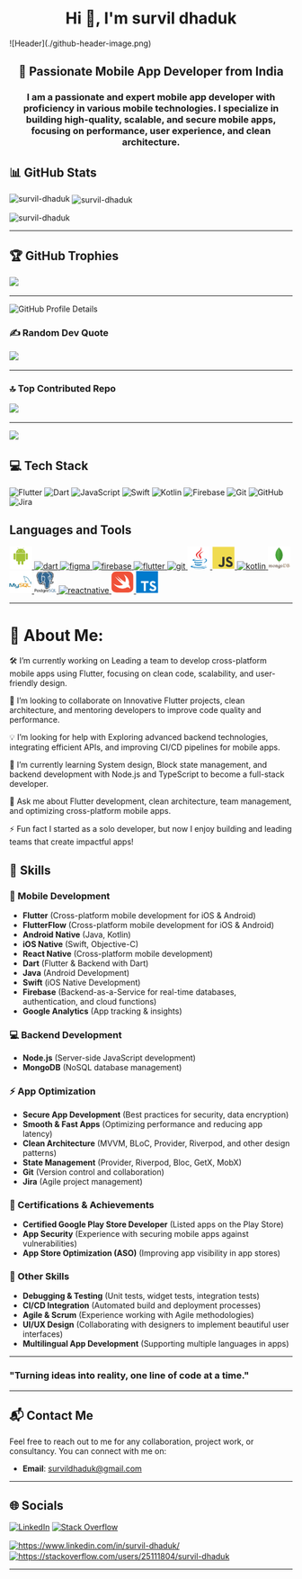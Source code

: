 
<h1 align="center">Hi 👋, I'm survil dhaduk</h1>
![Header](./github-header-image.png)
<h2 align="center">💫 Passionate Mobile App Developer from India</h1>


<h3 align="center">I am a passionate and expert mobile app developer with proficiency in various mobile technologies. I specialize in building high-quality, scalable, and secure mobile apps, focusing on performance, user experience, and clean architecture.</h3>

## 📊 GitHub Stats


<p><img align="left" src="https://github-readme-stats.vercel.app/api/top-langs?username=survil-dhaduk&show_icons=true&locale=en&layout=compact" alt="survil-dhaduk" /></p>

<p>&nbsp;<img align="center" src="https://github-readme-stats.vercel.app/api?username=survil-dhaduk&show_icons=true&locale=en" alt="survil-dhaduk" /></p>

<p><img align="center" src="https://github-readme-streak-stats.herokuapp.com/?user=survil-dhaduk&" alt="survil-dhaduk" /></p>



---

## 🏆 GitHub Trophies

![](https://github-profile-trophy.vercel.app/?username=survil-dhaduk&theme=shadow_red&no-frame=false&no-bg=false&margin-w=4)

---
<p align="">
  <img src="https://github-profile-summary-cards.vercel.app/api/cards/profile-details?username=survil-dhaduk" alt="GitHub Profile Details">
</p>

### ✍️ Random Dev Quote

![](https://quotes-github-readme.vercel.app/api?type=horizontal&theme=radical)

---

### 🔝 Top Contributed Repo

![](https://github-contributor-stats.vercel.app/api?username=survil-dhaduk&limit=5&theme=dark&combine_all_yearly_contributions=true)

---

[![](https://visitcount.itsvg.in/api?id=survil-dhaduk&icon=0&color=0)](https://visitcount.itsvg.in)


## 💻 Tech Stack

![Flutter](https://img.shields.io/badge/Flutter-%2302569B.svg?style=for-the-badge&logo=Flutter&logoColor=white) 
![Dart](https://img.shields.io/badge/dart-%230175C2.svg?style=for-the-badge&logo=dart&logoColor=white) 
![JavaScript](https://img.shields.io/badge/javascript-%23323330.svg?style=for-the-badge&logo=javascript&logoColor=%23F7DF1E) 
![Swift](https://img.shields.io/badge/swift-F54A2A?style=for-the-badge&logo=swift&logoColor=white) 
![Kotlin](https://img.shields.io/badge/kotlin-%237F52FF.svg?style=for-the-badge&logo=kotlin&logoColor=white) 
![Firebase](https://img.shields.io/badge/firebase-%23039BE5.svg?style=for-the-badge&logo=firebase) 
![Git](https://img.shields.io/badge/git-%23F05033.svg?style=for-the-badge&logo=git&logoColor=white) 
![GitHub](https://img.shields.io/badge/github-%23121011.svg?style=for-the-badge&logo=github&logoColor=white) 
![Jira](https://img.shields.io/badge/jira-%230A0FFF.svg?style=for-the-badge&logo=jira&logoColor=white)

## Languages and Tools
<p align="left"> <a href="https://developer.android.com" target="_blank" rel="noreferrer"> <img src="https://raw.githubusercontent.com/devicons/devicon/master/icons/android/android-original-wordmark.svg" alt="android" width="40" height="40"/> </a> <a href="https://dart.dev" target="_blank" rel="noreferrer"> <img src="https://www.vectorlogo.zone/logos/dartlang/dartlang-icon.svg" alt="dart" width="40" height="40"/> </a> <a href="https://www.figma.com/" target="_blank" rel="noreferrer"> <img src="https://www.vectorlogo.zone/logos/figma/figma-icon.svg" alt="figma" width="40" height="40"/> </a> <a href="https://firebase.google.com/" target="_blank" rel="noreferrer"> <img src="https://www.vectorlogo.zone/logos/firebase/firebase-icon.svg" alt="firebase" width="40" height="40"/> </a> <a href="https://flutter.dev" target="_blank" rel="noreferrer"> <img src="https://www.vectorlogo.zone/logos/flutterio/flutterio-icon.svg" alt="flutter" width="40" height="40"/> </a> <a href="https://git-scm.com/" target="_blank" rel="noreferrer"> <img src="https://www.vectorlogo.zone/logos/git-scm/git-scm-icon.svg" alt="git" width="40" height="40"/> </a> <a href="https://www.java.com" target="_blank" rel="noreferrer"> <img src="https://raw.githubusercontent.com/devicons/devicon/master/icons/java/java-original.svg" alt="java" width="40" height="40"/> </a> <a href="https://developer.mozilla.org/en-US/docs/Web/JavaScript" target="_blank" rel="noreferrer"> <img src="https://raw.githubusercontent.com/devicons/devicon/master/icons/javascript/javascript-original.svg" alt="javascript" width="40" height="40"/> </a> <a href="https://kotlinlang.org" target="_blank" rel="noreferrer"> <img src="https://www.vectorlogo.zone/logos/kotlinlang/kotlinlang-icon.svg" alt="kotlin" width="40" height="40"/> </a> <a href="https://www.mongodb.com/" target="_blank" rel="noreferrer"> <img src="https://raw.githubusercontent.com/devicons/devicon/master/icons/mongodb/mongodb-original-wordmark.svg" alt="mongodb" width="40" height="40"/> </a> <a href="https://www.mysql.com/" target="_blank" rel="noreferrer"> <img src="https://raw.githubusercontent.com/devicons/devicon/master/icons/mysql/mysql-original-wordmark.svg" alt="mysql" width="40" height="40"/> </a> <a href="https://www.postgresql.org" target="_blank" rel="noreferrer"> <img src="https://raw.githubusercontent.com/devicons/devicon/master/icons/postgresql/postgresql-original-wordmark.svg" alt="postgresql" width="40" height="40"/> </a> <a href="https://reactnative.dev/" target="_blank" rel="noreferrer"> <img src="https://reactnative.dev/img/header_logo.svg" alt="reactnative" width="40" height="40"/> </a> <a href="https://developer.apple.com/swift/" target="_blank" rel="noreferrer"> <img src="https://raw.githubusercontent.com/devicons/devicon/master/icons/swift/swift-original.svg" alt="swift" width="40" height="40"/> </a> <a href="https://www.typescriptlang.org/" target="_blank" rel="noreferrer"> <img src="https://raw.githubusercontent.com/devicons/devicon/master/icons/typescript/typescript-original.svg" alt="typescript" width="40" height="40"/> </a> </p>


---



# 👋 About Me:
🛠 I’m currently working on
Leading a team to develop cross-platform mobile apps using Flutter, focusing on clean code, scalability, and user-friendly design.

🤝 I’m looking to collaborate on
Innovative Flutter projects, clean architecture, and mentoring developers to improve code quality and performance.

💡 I’m looking for help with
Exploring advanced backend technologies, integrating efficient APIs, and improving CI/CD pipelines for mobile apps.

🌱 I’m currently learning
System design, Block state management, and backend development with Node.js and TypeScript to become a full-stack developer.

💬 Ask me about
Flutter development, clean architecture, team management, and optimizing cross-platform mobile apps.

⚡ Fun fact
I started as a solo developer, but now I enjoy building and leading teams that create impactful apps!


## 🚀 Skills

### **📱 Mobile Development**
- **Flutter** (Cross-platform mobile development for iOS & Android)
- **FlutterFlow** (Cross-platform mobile development for iOS & Android)
- **Android Native** (Java, Kotlin)
- **iOS Native** (Swift, Objective-C)
- **React Native** (Cross-platform mobile development)
- **Dart** (Flutter & Backend with Dart)
- **Java** (Android Development)
- **Swift** (iOS Native Development)
- **Firebase** (Backend-as-a-Service for real-time databases, authentication, and cloud functions)
- **Google Analytics** (App tracking & insights)

### **💻 Backend Development**
- **Node.js** (Server-side JavaScript development)
- **MongoDB** (NoSQL database management)

### **⚡ App Optimization**
- **Secure App Development** (Best practices for security, data encryption)
- **Smooth & Fast Apps** (Optimizing performance and reducing app latency)
- **Clean Architecture** (MVVM, BLoC, Provider, Riverpod, and other design patterns)
- **State Management** (Provider, Riverpod, Bloc, GetX, MobX)
- **Git** (Version control and collaboration)
- **Jira** (Agile project management)

### **🏅 Certifications & Achievements**
- **Certified Google Play Store Developer** (Listed apps on the Play Store)
- **App Security** (Experience with securing mobile apps against vulnerabilities)
- **App Store Optimization (ASO)** (Improving app visibility in app stores)

### **🔧 Other Skills**
- **Debugging & Testing** (Unit tests, widget tests, integration tests)
- **CI/CD Integration** (Automated build and deployment processes)
- **Agile & Scrum** (Experience working with Agile methodologies)
- **UI/UX Design** (Collaborating with designers to implement beautiful user interfaces)
- **Multilingual App Development** (Supporting multiple languages in apps)

---

### "Turning ideas into reality, one line of code at a time."

---

## 📬 Contact Me

Feel free to reach out to me for any collaboration, project work, or consultancy. You can connect with me on:

- **Email**: [survildhaduk@gmail.com](mailto:survildhaduk@gmail.com)

---

## 🌐 Socials

[![LinkedIn](https://img.shields.io/badge/LinkedIn-%230077B5.svg?logo=linkedin&logoColor=white)](https://linkedin.com/in/survil-dhaduk) 
[![Stack Overflow](https://img.shields.io/badge/-Stackoverflow-FE7A16?logo=stack-overflow&logoColor=white)](https://stackoverflow.com/users/25111804/survil-dhaduk) 
<p align="left">
<a href="https://linkedin.com/in/https://www.linkedin.com/in/survil-dhaduk/" target="blank"><img align="center" src="https://raw.githubusercontent.com/rahuldkjain/github-profile-readme-generator/master/src/images/icons/Social/linked-in-alt.svg" alt="https://www.linkedin.com/in/survil-dhaduk/" height="30" width="40" /></a>
<a href="https://stackoverflow.com/users/https://stackoverflow.com/users/25111804/survil-dhaduk" target="blank"><img align="center" src="https://raw.githubusercontent.com/rahuldkjain/github-profile-readme-generator/master/src/images/icons/Social/stack-overflow.svg" alt="https://stackoverflow.com/users/25111804/survil-dhaduk" height="30" width="40" /></a>
</p>

---

